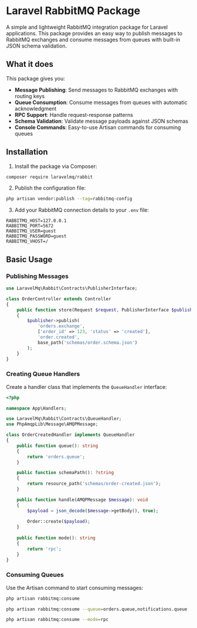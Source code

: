 # Laravel RabbitMQ Package

A simple and lightweight RabbitMQ integration package for Laravel applications. This package provides an easy way to publish messages to RabbitMQ exchanges and consume messages from queues with built-in JSON schema validation.

## What it does

This package gives you:
- **Message Publishing**: Send messages to RabbitMQ exchanges with routing keys
- **Queue Consumption**: Consume messages from queues with automatic acknowledgment
- **RPC Support**: Handle request-response patterns
- **Schema Validation**: Validate message payloads against JSON schemas
- **Console Commands**: Easy-to-use Artisan commands for consuming queues

## Installation

1. Install the package via Composer:
```bash
composer require laravelmq/rabbit
```

2. Publish the configuration file:
```bash
php artisan vendor:publish --tag=rabbitmq-config
```

3. Add your RabbitMQ connection details to your `.env` file:
```env
RABBITMQ_HOST=127.0.0.1
RABBITMQ_PORT=5672
RABBITMQ_USER=guest
RABBITMQ_PASSWORD=guest
RABBITMQ_VHOST=/
```

## Basic Usage

### Publishing Messages

```php
use LaravelMq\Rabbit\Contracts\PublisherInterface;

class OrderController extends Controller
{
    public function store(Request $request, PublisherInterface $publisher)
    {
        $publisher->publish(
            'orders.exchange',
            ['order_id' => 123, 'status' => 'created'],
            'order.created',
            base_path('schemas/order.schema.json')
        );
    }
}
```

### Creating Queue Handlers

Create a handler class that implements the `QueueHandler` interface:

```php
<?php

namespace App\Handlers;

use LaravelMq\Rabbit\Contracts\QueueHandler;
use PhpAmqpLib\Message\AMQPMessage;

class OrderCreatedHandler implements QueueHandler
{
    public function queue(): string
    {
        return 'orders.queue';
    }

    public function schemaPath(): ?string
    {
        return resource_path('schemas/order-created.json');
    }

    public function handle(AMQPMessage $message): void
    {
        $payload = json_decode($message->getBody(), true);
        
        Order::create($payload);
    }
    
    public function mode(): string
    {
        return 'rpc';
    }
}
```

### Consuming Queues

Use the Artisan command to start consuming messages:

```bash
php artisan rabbitmq:consume

php artisan rabbitmq:consume --queue=orders.queue,notifications.queue

php artisan rabbitmq:consume --mode=rpc
```
